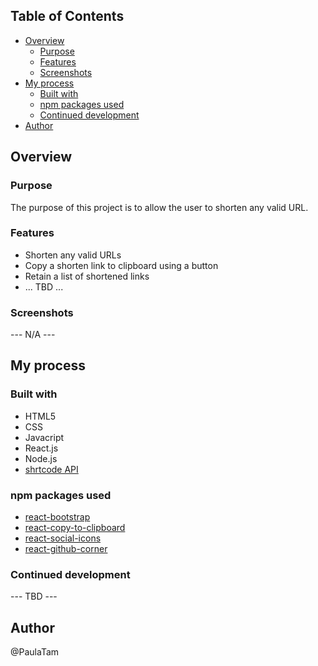 ## Table of Contents
- [Overview](#overview)
  - [Purpose](#purpose)
  - [Features](#features)
  - [Screenshots](#screenshots)
- [My process](#my-process)
  - [Built with](#built-with)
  - [npm packages used](#npm-packages-used)
  - [Continued development](#continued-development)
- [Author](#author)

## Overview

### Purpose
The purpose of this project is to allow the user to shorten any valid URL.

### Features
- Shorten any valid URLs
- Copy a shorten link to clipboard using a button
- Retain a list of shortened links
- ... TBD ...
 
### Screenshots
--- N/A ---

## My process

### Built with
- HTML5
- CSS
- Javacript
- React.js
- Node.js
- [shrtcode API](https://shrtco.de/docs)

### npm packages used
- [react-bootstrap](https://www.npmjs.com/package/react-bootstrap)
- [react-copy-to-clipboard](https://www.npmjs.com/package/react-copy-to-clipboard)
- [react-social-icons](https://www.npmjs.com/package/react-social-icons)
- [react-github-corner](https://www.npmjs.com/package/react-github-corner)

### Continued development
--- TBD ---

## Author
@PaulaTam
